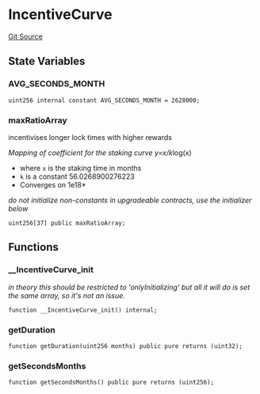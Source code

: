 # IncentiveCurve
[Git Source](https://github.com/Alexintosh/auxo-governance/blob/bcf5f08a7131cdcb04a94e985ffb6537e6b575d7/src/modules/governance/IncentiveCurve.sol)


## State Variables
### AVG_SECONDS_MONTH

```solidity
uint256 internal constant AVG_SECONDS_MONTH = 2628000;
```


### maxRatioArray
incentivises longer lock times with higher rewards

*Mapping of coefficient for the staking curve y=x/k*log(x)
- where `x` is the staking time in months
- `k` is a constant 56.0268900276223
- Converges on 1e18*

*do not initialize non-constants in upgradeable contracts, use the initializer below*


```solidity
uint256[37] public maxRatioArray;
```


## Functions
### __IncentiveCurve_init

*in theory this should be restricted to 'onlyInitializing' but all it will do is set
the same array, so it's not an issue.*


```solidity
function __IncentiveCurve_init() internal;
```

### getDuration


```solidity
function getDuration(uint256 months) public pure returns (uint32);
```

### getSecondsMonths


```solidity
function getSecondsMonths() public pure returns (uint256);
```

